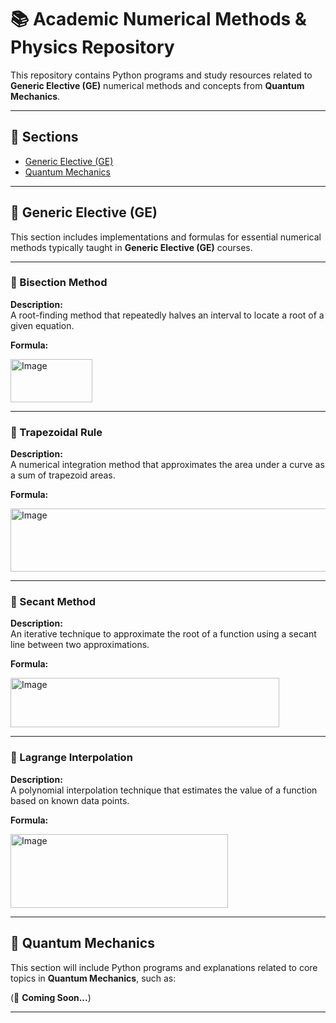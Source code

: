 # 📚 Academic Numerical Methods & Physics Repository

This repository contains Python programs and study resources related to **Generic Elective (GE)** numerical methods and concepts from **Quantum Mechanics**.

---

## 📌 Sections

- [Generic Elective (GE)](#generic-elective-ge)
- [Quantum Mechanics](#quantum-mechanics)

---

## 📖 Generic Elective (GE)

This section includes implementations and formulas for essential numerical methods typically taught in **Generic Elective (GE)** courses.

---

### 🔹 Bisection Method

**Description:**  
A root-finding method that repeatedly halves an interval to locate a root of a given equation.

**Formula:**  

<img width="131" height="69" alt="Image" src="https://github.com/user-attachments/assets/281a4b68-b22e-4f42-8881-003c57988fa7" />

---

### 🔹 Trapezoidal Rule

**Description:**  
A numerical integration method that approximates the area under a curve as a sum of trapezoid areas.

**Formula:**  

<img width="505" height="101" alt="Image" src="https://github.com/user-attachments/assets/4de0b43d-b036-4480-9df2-fcf69141b474" />

---

### 🔹 Secant Method

**Description:**  
An iterative technique to approximate the root of a function using a secant line between two approximations.

**Formula:**  

<img width="430" height="79" alt="Image" src="https://github.com/user-attachments/assets/530ef131-c271-445a-8e56-9dad118156a6" />

---

### 🔹 Lagrange Interpolation

**Description:**  
A polynomial interpolation technique that estimates the value of a function based on known data points.

**Formula:**  

<img width="348" height="118" alt="Image" src="https://github.com/user-attachments/assets/3ecd7564-023d-4433-b74a-c85d2d48f670" />

---

## 📖 Quantum Mechanics

This section will include Python programs and explanations related to core topics in **Quantum Mechanics**, such as:



(📌 **Coming Soon...**)

---

